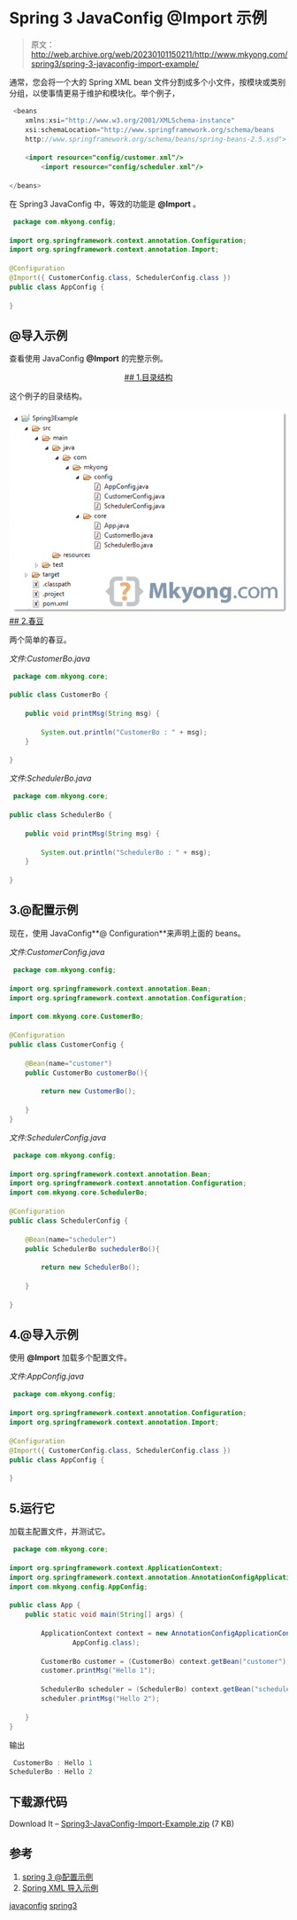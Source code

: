 # Spring 3 JavaConfig @Import 示例

> 原文：<http://web.archive.org/web/20230101150211/http://www.mkyong.com/spring3/spring-3-javaconfig-import-example/>

通常，您会将一个大的 Spring XML bean 文件分割成多个小文件，按模块或类别分组，以使事情更易于维护和模块化。举个例子，

```java
 <beans 
	xmlns:xsi="http://www.w3.org/2001/XMLSchema-instance"
	xsi:schemaLocation="http://www.springframework.org/schema/beans
	http://www.springframework.org/schema/beans/spring-beans-2.5.xsd">

	<import resource="config/customer.xml"/>
        <import resource="config/scheduler.xml"/>

</beans> 
```

在 Spring3 JavaConfig 中，等效的功能是 **@Import** 。

```java
 package com.mkyong.config;

import org.springframework.context.annotation.Configuration;
import org.springframework.context.annotation.Import;

@Configuration
@Import({ CustomerConfig.class, SchedulerConfig.class })
public class AppConfig {

} 
```

## @导入示例

查看使用 JavaConfig **@Import** 的完整示例。

 <ins class="adsbygoogle" style="display:block; text-align:center;" data-ad-format="fluid" data-ad-layout="in-article" data-ad-client="ca-pub-2836379775501347" data-ad-slot="6894224149">## 1.目录结构

这个例子的目录结构。

![directory structure of this example](img/75dc53702eaa717c9d626df5c045bc67.png "spring-javaconfig-import") <ins class="adsbygoogle" style="display:block" data-ad-client="ca-pub-2836379775501347" data-ad-slot="8821506761" data-ad-format="auto" data-ad-region="mkyongregion">## 2.春豆

两个简单的春豆。

*文件:CustomerBo.java*

```java
 package com.mkyong.core;

public class CustomerBo {

	public void printMsg(String msg) {

		System.out.println("CustomerBo : " + msg);
	}

} 
```

*文件:SchedulerBo.java*

```java
 package com.mkyong.core;

public class SchedulerBo {

	public void printMsg(String msg) {

		System.out.println("SchedulerBo : " + msg);
	}

} 
```

## 3.@配置示例

现在，使用 JavaConfig**@ Configuration**来声明上面的 beans。

*文件:CustomerConfig.java*

```java
 package com.mkyong.config;

import org.springframework.context.annotation.Bean;
import org.springframework.context.annotation.Configuration;

import com.mkyong.core.CustomerBo;

@Configuration
public class CustomerConfig {

	@Bean(name="customer")
	public CustomerBo customerBo(){

		return new CustomerBo();

	}
} 
```

*文件:SchedulerConfig.java*

```java
 package com.mkyong.config;

import org.springframework.context.annotation.Bean;
import org.springframework.context.annotation.Configuration;
import com.mkyong.core.SchedulerBo;

@Configuration
public class SchedulerConfig {

	@Bean(name="scheduler")
	public SchedulerBo suchedulerBo(){

		return new SchedulerBo();

	}

} 
```

## 4.@导入示例

使用 **@Import** 加载多个配置文件。

*文件:AppConfig.java*

```java
 package com.mkyong.config;

import org.springframework.context.annotation.Configuration;
import org.springframework.context.annotation.Import;

@Configuration
@Import({ CustomerConfig.class, SchedulerConfig.class })
public class AppConfig {

} 
```

## 5.运行它

加载主配置文件，并测试它。

```java
 package com.mkyong.core;

import org.springframework.context.ApplicationContext;
import org.springframework.context.annotation.AnnotationConfigApplicationContext;
import com.mkyong.config.AppConfig;

public class App {
	public static void main(String[] args) {

		ApplicationContext context = new AnnotationConfigApplicationContext(
				AppConfig.class);

		CustomerBo customer = (CustomerBo) context.getBean("customer");
		customer.printMsg("Hello 1");

		SchedulerBo scheduler = (SchedulerBo) context.getBean("scheduler");
		scheduler.printMsg("Hello 2");

	}
} 
```

输出

```java
 CustomerBo : Hello 1
SchedulerBo : Hello 2 
```

## 下载源代码

Download It – [Spring3-JavaConfig-Import-Example.zip](http://web.archive.org/web/20190224163317/http://www.mkyong.com/wp-content/uploads/2011/06/Spring3-JavaConfig-Import-Example.zip) (7 KB)

## 参考

1.  [spring 3 @配置示例](http://web.archive.org/web/20190224163317/http://www.mkyong.com/spring3/spring-3-javaconfig-example/)
2.  [Spring XML 导入示例](http://web.archive.org/web/20190224163317/http://www.mkyong.com/spring/load-multiple-spring-bean-configuration-file/)

[javaconfig](http://web.archive.org/web/20190224163317/http://www.mkyong.com/tag/javaconfig/) [spring3](http://web.archive.org/web/20190224163317/http://www.mkyong.com/tag/spring3/)







